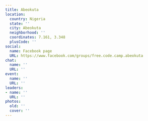 ```yaml
---
title: Abeokuta
location:
  country: Nigeria
  state: ''
  city: Abeokuta
  neighborhood: ''
  coordinates: 7.161, 3.348
  plusCode: ''
social:
  name: Facebook page
  URL: https://www.facebook.com/groups/free.code.camp.abeokuta
chat:
  name: ''
  URL: ''
event:
  name: ''
  URL: ''
leaders:
- name: ''
  URL: ''
photos:
  old: ''
  cover: ''
---
```

